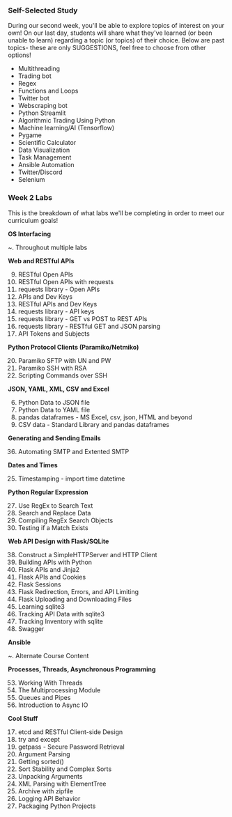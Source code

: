 ### Self-Selected Study

During our second week, you'll be able to explore topics of interest on your own! On our last day, students will share what they've learned (or been unable to learn) regarding a topic (or topics) of their choice. Below are past topics- these are only SUGGESTIONS, feel free to choose from other options!

- Multithreading
- Trading bot
- Regex
- Functions and Loops
- Twitter bot
- Webscraping bot
- Python Streamlit
- Algorithmic Trading Using Python
- Machine learning/AI (Tensorflow)
- Pygame
- Scientific Calculator
- Data Visualization
- Task Management
- Ansible Automation
- Twitter/Discord
- Selenium

### Week 2 Labs

This is the breakdown of what labs we'll be completing in order to meet our curriculum goals!

**OS Interfacing**

~. Throughout multiple labs

**Web and RESTful APIs**

9. RESTful Open APIs
10. RESTful Open APIs with requests
11. requests library - Open APIs
12. APIs and Dev Keys
13. RESTful APIs and Dev Keys
14. requests library - API keys
15. requests library - GET vs POST to REST APIs
16. requests library - RESTful GET and JSON parsing
26. API Tokens and Subjects

**Python Protocol Clients (Paramiko/Netmiko)**

20. Paramiko SFTP with UN and PW
21. Paramiko SSH with RSA
22. Scripting Commands over SSH

**JSON, YAML, XML, CSV and Excel**

6. Python Data to JSON file
7. Python Data to YAML file
24. pandas dataframes - MS Excel, csv, json, HTML and beyond
33. CSV data - Standard Library and pandas dataframes

**Generating and Sending Emails**

36. Automating SMTP and Extented SMTP

**Dates and Times**

25. Timestamping - import time datetime

**Python Regular Expression**

27. Use RegEx to Search Text
28. Search and Replace Data
29. Compiling RegEx Search Objects
30. Testing if a Match Exists

**Web API Design with Flask/SQLite**

38. Construct a SimpleHTTPServer and HTTP Client
39. Building APIs with Python
40. Flask APIs and Jinja2
41. Flask APIs and Cookies
42. Flask Sessions
43. Flask Redirection, Errors, and API Limiting
44. Flask Uploading and Downloading Files
45. Learning sqlite3
46. Tracking API Data with sqlite3
47. Tracking Inventory with sqlite
51. Swagger

**Ansible**

~. Alternate Course Content

**Processes, Threads, Asynchronous Programming**

53. Working With Threads
54. The Multiprocessing Module
55. Queues and Pipes
56. Introduction to Async IO

**Cool Stuff**

17. etcd and RESTful Client-side Design
18. try and except
19. getpass - Secure Password Retrieval
23. Argument Parsing
31. Getting sorted()
32. Sort Stability and Complex Sorts
34. Unpacking Arguments
35. XML Parsing with ElementTree
37. Archive with zipfile
49. Logging API Behavior
50. Packaging Python Projects
